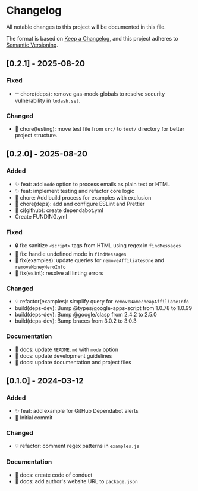 # Changelog

All notable changes to this project will be documented in this file.

The format is based on [Keep a Changelog](https://keepachangelog.com/en/1.0.0/),
and this project adheres to [Semantic Versioning](https://semver.org/spec/v2.0.0.html).

## [0.2.1] - 2025-08-20

### Fixed
- ➖ chore(deps): remove gas-mock-globals to resolve security vulnerability in `lodash.set`.

### Changed
- 🚚 chore(testing): move test file from `src/` to `test/` directory for better project structure.

## [0.2.0] - 2025-08-20

### Added
- ✨ feat: add `mode` option to process emails as plain text or HTML
- ✨ feat: implement testing and refactor core logic
- 🔧 chore: Add build process for examples with exclusion
- 🔧 chore(deps): add and configure ESLint and Prettier
- 💚 ci(github): create dependabot.yml
- Create FUNDING.yml

### Fixed
- 🔒️ fix: sanitize `<script>` tags from HTML using regex in `findMessages`
- 🐛 fix: handle undefined mode in `findMessages`
- 🐛 fix(examples): update queries for `removeAffiliatesOne` and `removeMoneyHeroInfo`
- 🐛 fix(eslint): resolve all linting errors

### Changed
- 💡 refactor(examples): simplify query for `removeNamecheapAffiliateInfo`
- build(deps-dev): Bump @types/google-apps-script from 1.0.78 to 1.0.99
- build(deps-dev): Bump @google/clasp from 2.4.2 to 2.5.0
- build(deps-dev): Bump braces from 3.0.2 to 3.0.3

### Documentation
- 📝 docs: update `README.md` with `mode` option
- 📝 docs: update development guidelines
- 📝 docs: update documentation and project files

## [0.1.0] - 2024-03-12

### Added
- ✨ feat: add example for GitHub Dependabot alerts
- 🎉 Initial commit

### Changed
- 💡 refactor: comment regex patterns in `examples.js`

### Documentation
- 📄 docs: create code of conduct
- 📝 docs: add author's website URL to `package.json`